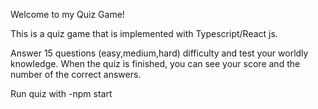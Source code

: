 Welcome to my Quiz Game! 

This is a quiz game that is implemented with Typescript/React js. 

 Answer 15 questions (easy,medium,hard) difficulty and test your worldly knowledge. When the quiz is finished, you can see your score and the number of the correct answers.
 
 Run quiz with -npm start

